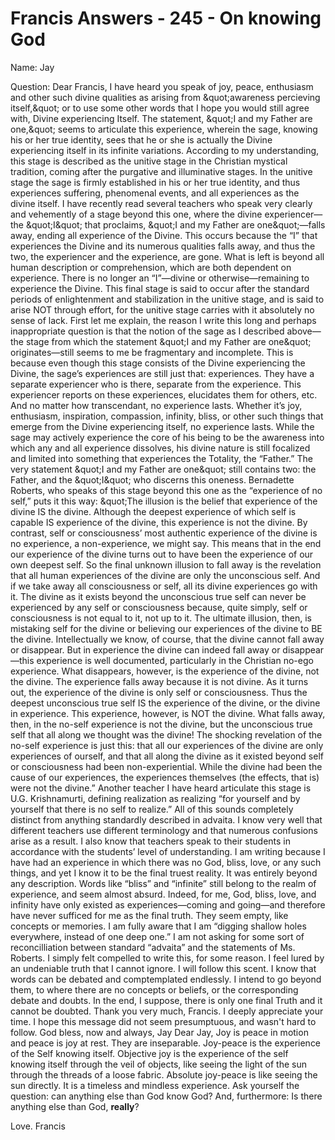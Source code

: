 # Francis Answers - 245 - On knowing God

Name: Jay&nbsp;&nbsp;  

Question: Dear Francis, I have heard you speak of joy, peace, enthusiasm and other such divine qualities as arising from \&quot;awareness percieving itself,\&quot; or to use some other words that I hope you would still agree with, Divine experiencing Itself. The statement, \&quot;I and my Father are one,\&quot; seems to articulate this experience, wherein the sage, knowing his or her true identity, sees that he or she is actually the Divine experiencing itself in its infinite variations. According to my understanding, this stage is described as the unitive stage in the Christian mystical tradition, coming after the purgative and illuminative stages. In the unitive stage the sage is firmly established in his or her true identity, and thus experiences suffering, phenomenal events, and all experiences as the divine itself. I have recently read several teachers who speak very clearly and vehemently of a stage beyond this one, where the divine experiencer&mdash;the \&quot;I\&quot; that proclaims, \&quot;I and my Father are one\&quot;&mdash;falls away, ending all experience of the Divine. This occurs because the &ldquo;I&rdquo; that experiences the Divine and its numerous qualities falls away, and thus the two, the experiencer and the experience, are gone. What is left is beyond all human description or comprehension, which are both dependent on experience. There is no longer an &ldquo;I&rdquo;&mdash;divine or otherwise&mdash;remaining to experience the Divine. This final stage is said to occur after the standard periods of enlightenment and stabilization in the unitive stage, and is said to arise NOT through effort, for the unitive stage carries with it absolutely no sense of lack. First let me explain, the reason I write this long and perhaps inappropriate question is that the notion of the sage as I described above&mdash;the stage from which the statement \&quot;I and my Father are one\&quot; originates&mdash;still seems to me be fragmentary and incomplete. This is because even though this stage consists of the Divine experiencing the Divine, the sage&rsquo;s experiences are still just that: experiences. They have a separate experiencer who is there, separate from the experience. This experiencer reports on these experiences, elucidates them for others, etc. And no matter how transcendant, no experience lasts. Whether it&rsquo;s joy, enthusiasm, inspiration, compassion, infinity, bliss, or other such things that emerge from the Divine experiencing itself, no experience lasts. While the sage may actively experience the core of his being to be the awareness into which any and all experience dissolves, his divine nature is still focalized and limited into something that experiences the Totality, the &ldquo;Father.&rdquo; The very statement \&quot;I and my Father are one\&quot; still contains two: the Father, and the \&quot;I\&quot; who discerns this oneness. Bernadette Roberts, who speaks of this stage beyond this one as the &ldquo;experience of no self,&rdquo; puts it this way: \&quot;The illusion is the belief that experience of the divine IS the divine. Although the deepest experience of which self is capable IS experience of the divine, this experience is not the divine. By contrast, self or consciousness&rsquo; most authentic experience of the divine is no experience, a non-experience, we might say. This means that in the end our experience of the divine turns out to have been the experience of our own deepest self. So the final unknown illusion to fall away is the revelation that all human experiences of the divine are only the unconscious self. And if we take away all consciousness or self, all its divine experiences go with it. The divine as it exists beyond the unconscious true self can never be experienced by any self or consciousness because, quite simply, self or consciousness is not equal to it, not up to it. The ultimate illusion, then, is mistaking self for the divine or believing our experiences of the divine to BE the divine. Intellectually we know, of course, that the divine cannot fall away or disappear. But in experience the divine can indeed fall away or disappear&mdash;this experience is well documented, particularly in the Christian no-ego experience. What disappears, however, is the experience of the divine, not the divine. The experience falls away because it is not divine. As it turns out, the experience of the divine is only self or consciousness. Thus the deepest unconscious true self IS the experience of the divine, or the divine in experience. This experience, however, is NOT the divine. What falls away, then, in the no-self experience is not the divine, but the unconscious true self that all along we thought was the divine! The shocking revelation of the no-self experience is just this: that all our experiences of the divine are only experiences of ourself, and that all along the divine as it existed beyond self or consciousness had been non-experiential. While the divine had been the cause of our experiences, the experiences themselves (the effects, that is) were not the divine.&rdquo; Another teacher I have heard articulate this stage is U.G. Krishnamurti, defining realization as realizing &ldquo;for yourself and by yourself that there is no self to realize.&rdquo; All of this sounds completely distinct from anything standardly described in advaita. I know very well that different teachers use different terminology and that numerous confusions arise as a result. I also know that teachers speak to their students in accordance with the students&rsquo; level of understanding. I am writing because I have had an experience in which there was no God, bliss, love, or any such things, and yet I know it to be the final truest reality. It was entirely beyond any description. Words like &ldquo;bliss&rdquo; and &ldquo;infinite&rdquo; still belong to the realm of experience, and seem almost absurd. Indeed, for me, God, bliss, love, and infinity have only existed as experiences&mdash;coming and going&mdash;and therefore have never sufficed for me as the final truth. They seem empty, like concepts or memories. I am fully aware that I am &ldquo;digging shallow holes everywhere, instead of one deep one.&rdquo; I am not asking for some sort of reconcilliation between standard &ldquo;advaita&rdquo; and the statements of Ms. Roberts. I simply felt compelled to write this, for some reason. I feel lured by an undeniable truth that I cannot ignore. I will follow this scent. I know that words can be debated and comptemplated endlessly. I intend to go beyond them, to where there are no concepts or beliefs, or the corresponding debate and doubts. In the end, I suppose, there is only one final Truth and it cannot be doubted. Thank you very much, Francis. I deeply appreciate your time. I hope this message did not seem presumptuous, and wasn\'t hard to follow. God bless, now and always, Jay
Dear Jay,
Joy is peace in motion and peace is joy at rest. They are inseparable. Joy-peace is the experience of the Self knowing itself. Objective joy is the experience of the self knowing itself through the veil of objects, like seeing the light of the sun through the threads of a loose fabric. Absolute joy-peace is like seeing the sun directly. It is a timeless and mindless experience. Ask yourself the question: can anything else than God know God? And, furthermore: Is there anything else than God,&nbsp;**really**?

Love. Francis  

